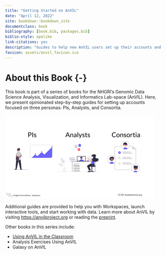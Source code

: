 ```yaml
---
title: "Getting Started on AnVIL"
date: "April 12, 2022"
site: bookdown::bookdown_site
documentclass: book
bibliography: [book.bib, packages.bib]
biblio-style: apalike
link-citations: yes
description: "Guides to help new AnVIL users set up their accounts and start doing research on the AnVIL platform"
favicon: assets/anvil_favicon.ico
---
```




# About this Book {-}

This book is part of a series of books for the NHGRI’s Genomic Data Science Analysis, Visualization, and Informatics Lab-space (AnVIL).  Here, we present opinionated step-by-step guides for setting up accounts focused on three personas: PIs, Analysts, and Consortia.

<img src="index_files/figure-html//1kGxHkP0JVPNF1kla5XEqaIt1yz9s4ZbgzJ2zfL7GmTE_gf8e59f4b48_0_0.png" width="480" />

Additional guides are provided to help you with Workspaces, launch interactive tools, and start working with data.  Learn more about AnVIL by visiting https://anvilproject.org or reading the [preprint](https://www.biorxiv.org/content/10.1101/2021.04.22.436044v1).

Other books in this series include:

- [Using AnVIL in the Classroom](https://jhudatascience.org/AnVIL_Book_Teacher_Guide)
- Analysis Exercises Using AnVIL
- Galaxy on AnVIL
